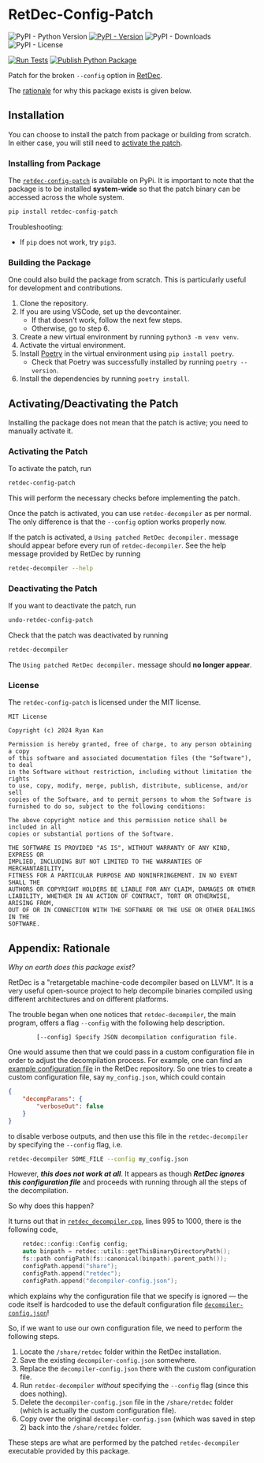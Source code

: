 # RetDec-Config-Patch

![PyPI - Python Version](https://img.shields.io/pypi/pyversions/retdec-config-patch?pypiBaseUrl=https%3A%2F%2Fpypi.org&logo=python)
[![PyPI - Version](https://img.shields.io/pypi/v/retdec-config-patch?pypiBaseUrl=https%3A%2F%2Fpypi.org&logo=pypi)](https://pypi.org/project/retdec-config-patch/)
![PyPI - Downloads](https://img.shields.io/pypi/dm/retdec-config-patch)
![PyPI - License](https://img.shields.io/pypi/l/retdec-config-patch?pypiBaseUrl=https%3A%2F%2Fpypi.org)

[![Run Tests](https://github.com/PhotonicGluon/RetDec-Config-Patch/actions/workflows/run-tests.yml/badge.svg)](https://github.com/PhotonicGluon/RetDec-Config-Patch/actions/workflows/run-tests.yml)
[![Publish Python Package](https://github.com/PhotonicGluon/RetDec-Config-Patch/actions/workflows/publish-package.yml/badge.svg)](https://github.com/PhotonicGluon/RetDec-Config-Patch/actions/workflows/publish-package.yml)

Patch for the broken `--config` option in [RetDec](https://github.com/avast/retdec).

The [rationale](#appendix-rationale) for why this package exists is given below.

## Installation

You can choose to install the patch from package or building from scratch. In either case, you will still need to [activate the patch](#activating-the-patch).

### Installing from Package

The [`retdec-config-patch`](https://pypi.org/project/retdec-config-patch/) is available on PyPi. It is important to note that the package is to be installed **system-wide** so that the patch binary can be accessed across the whole system.

```bash
pip install retdec-config-patch
```

Troubleshooting:

- If `pip` does not work, try `pip3`.

### Building the Package

One could also build the package from scratch. This is particularly useful for development and contributions.

1. Clone the repository.
2. If you are using VSCode, set up the devcontainer.
    - If that doesn't work, follow the next few steps.
    - Otherwise, go to step 6.
3. Create a new virtual environment by running `python3 -m venv venv`.
4. Activate the virtual environment.
5. Install [Poetry](https://python-poetry.org/) in the virtual environment using `pip install poetry`.
    - Check that Poetry was successfully installed by running `poetry --version`.
6. Install the dependencies by running `poetry install`.

## Activating/Deactivating the Patch

Installing the package does not mean that the patch is active; you need to manually activate it.

### Activating the Patch

To activate the patch, run

```bash
retdec-config-patch
```

This will perform the necessary checks before implementing the patch.

Once the patch is activated, you can use `retdec-decompiler` as per normal. The only difference is that the `--config` option works properly now.

If the patch is activated, a `Using patched RetDec decompiler.` message should appear before every run of `retdec-decompiler`. See the help message provided by RetDec by running

```bash
retdec-decompiler --help
```

### Deactivating the Patch

If you want to deactivate the patch, run

```bash
undo-retdec-config-patch
```

Check that the patch was deactivated by running

```bash
retdec-decompiler
```

The `Using patched RetDec decompiler.` message should **no longer appear**.

### License

The `retdec-config-patch` is licensed under the MIT license.

```plain
MIT License

Copyright (c) 2024 Ryan Kan

Permission is hereby granted, free of charge, to any person obtaining a copy
of this software and associated documentation files (the "Software"), to deal
in the Software without restriction, including without limitation the rights
to use, copy, modify, merge, publish, distribute, sublicense, and/or sell
copies of the Software, and to permit persons to whom the Software is
furnished to do so, subject to the following conditions:

The above copyright notice and this permission notice shall be included in all
copies or substantial portions of the Software.

THE SOFTWARE IS PROVIDED "AS IS", WITHOUT WARRANTY OF ANY KIND, EXPRESS OR
IMPLIED, INCLUDING BUT NOT LIMITED TO THE WARRANTIES OF MERCHANTABILITY,
FITNESS FOR A PARTICULAR PURPOSE AND NONINFRINGEMENT. IN NO EVENT SHALL THE
AUTHORS OR COPYRIGHT HOLDERS BE LIABLE FOR ANY CLAIM, DAMAGES OR OTHER
LIABILITY, WHETHER IN AN ACTION OF CONTRACT, TORT OR OTHERWISE, ARISING FROM,
OUT OF OR IN CONNECTION WITH THE SOFTWARE OR THE USE OR OTHER DEALINGS IN THE
SOFTWARE.
```

## Appendix: Rationale

_Why on earth does this package exist?_

RetDec is a "retargetable machine-code decompiler based on LLVM". It is a very useful open-source project to help decompile binaries compiled using different architectures and on different platforms.

The trouble began when one notices that `retdec-decompiler`, the main program, offers a flag `--config` with the following help description.

```plain
        [--config] Specify JSON decompilation configuration file.
```

One would assume then that we could pass in a custom configuration file in order to adjust the decompilation process. For example, one can find an [example configuration file](https://github.com/avast/retdec/blob/b283e7e3fa111764d795a75418548fcf86d6e47d/src/retdec-decompiler/decompiler-config.json) in the RetDec repository. So one tries to create a custom configuration file, say `my_config.json`, which could contain

```json
{
    "decompParams": {
        "verboseOut": false
    }
}
```

to disable verbose outputs, and then use this file in the `retdec-decompiler` by specifying the `--config` flag, i.e.

```bash
retdec-decompiler SOME_FILE --config my_config.json
```

However, _**this does not work at all**_. It appears as though _**RetDec ignores this configuration file**_ and proceeds with running through all the steps of the decompilation.

So why does this happen?

It turns out that in [`retdec_decompiler.cpp`](https://github.com/avast/retdec/blob/b283e7e3fa111764d795a75418548fcf86d6e47d/src/retdec-decompiler/retdec-decompiler.cpp#L995-L1000), lines 995 to 1000, there is the following code,

```cpp
    retdec::config::Config config;
    auto binpath = retdec::utils::getThisBinaryDirectoryPath();
    fs::path configPath(fs::canonical(binpath).parent_path());
    configPath.append("share");
    configPath.append("retdec");
    configPath.append("decompiler-config.json");
```

which explains why the configuration file that we specify is ignored &mdash; the code itself is hardcoded to use the default configuration file [`decompiler-config.json`](https://github.com/avast/retdec/blob/b283e7e3fa111764d795a75418548fcf86d6e47d/src/retdec-decompiler/decompiler-config.json)!

So, if we want to use our own configuration file, we need to perform the following steps.

1. Locate the `/share/retdec` folder within the RetDec installation.
2. Save the existing `decompiler-config.json` somewhere.
3. Replace the `decompiler-config.json` there with the custom configuration file.
4. Run `retdec-decompiler` _without_ specifying the `--config` flag (since this does nothing).
5. Delete the `decompiler-config.json` file in the `/share/retdec` folder (which is actually the custom configuration file).
6. Copy over the original `decompiler-config.json` (which was saved in step 2) back into the `/share/retdec` folder.

These steps are what are performed by the patched `retdec-decompiler` executable provided by this package.
